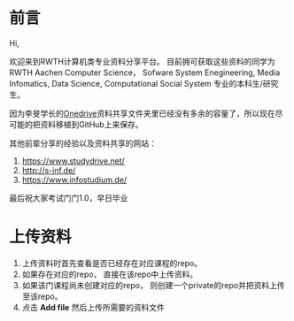 # 前言

Hi,

欢迎来到RWTH计算机类专业资料分享平台。
目前拥可获取这些资料的同学为RWTH Aachen Computer Science， Sofware System Enegineering, Media Infomatics, Data Science, Computational Social System 专业的本科生/研究生。

因为李旻学长的[Onedrive](https://onedrive.live.com/?authkey=%21ADsYnJMVJyB5rh0&id=9A97C2AE9C965C23%2135673&cid=9A97C2AE9C965C23)资料共享文件夹里已经没有多余的容量了，所以现在尽可能的把资料移植到GitHub上来保存。

其他前辈分享的经验以及资料共享的网站：
<br>
1. https://www.studydrive.net/
1. http://s-inf.de/
1. https://www.infostudium.de/

最后祝大家考试门门1.0，早日毕业

# 上传资料

1. 上传资料时首先查看是否已经存在对应课程的repo。
1. 如果存在对应的repo， 直接在该repo中上传资料。
1. 如果该门课程尚未创建对应的repo， 则创建一个private的repo并把资料上传至该repo。
2.  点击  **Add file** 然后上传所需要的资料文件

